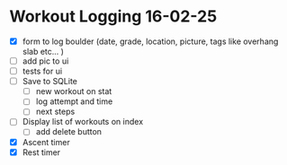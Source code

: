 # Workout Logging 16-02-25
- [x] form to log boulder (date, grade, location, picture, tags like overhang slab etc... )
- [ ] add pic to ui
- [ ] tests for ui
- [ ] Save to SQLite
	- [ ] new workout on stat
	- [ ] log attempt and time
	- [ ] next steps
- [ ] Display list of workouts on index
	- [ ] add delete button
- [x] Ascent timer
- [x] Rest timer